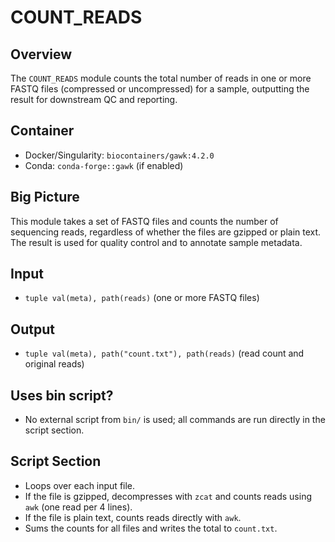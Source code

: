 # COUNT_READS

## Overview
The `COUNT_READS` module counts the total number of reads in one or more FASTQ files (compressed or uncompressed) for a sample, outputting the result for downstream QC and reporting.

## Container
- Docker/Singularity: `biocontainers/gawk:4.2.0`
- Conda: `conda-forge::gawk` (if enabled)

## Big Picture
This module takes a set of FASTQ files and counts the number of sequencing reads, regardless of whether the files are gzipped or plain text. The result is used for quality control and to annotate sample metadata.

## Input
- `tuple val(meta), path(reads)` (one or more FASTQ files)

## Output
- `tuple val(meta), path("count.txt"), path(reads)` (read count and original reads)

## Uses bin script?
- No external script from `bin/` is used; all commands are run directly in the script section.

## Script Section
- Loops over each input file.
- If the file is gzipped, decompresses with `zcat` and counts reads using `awk` (one read per 4 lines).
- If the file is plain text, counts reads directly with `awk`.
- Sums the counts for all files and writes the total to `count.txt`.
